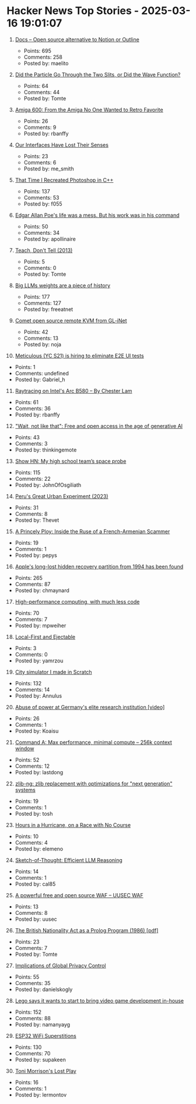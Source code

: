 # Hacker News Top Stories - 2025-03-16 19:01:07

1. [Docs – Open source alternative to Notion or Outline](https://github.com/suitenumerique/docs)
   - Points: 695
   - Comments: 258
   - Posted by: maelito

2. [Did the Particle Go Through the Two Slits, or Did the Wave Function?](https://profmattstrassler.com/2025/03/13/did-the-particle-go-through-the-two-slits-or-did-the-wave-function/)
   - Points: 64
   - Comments: 44
   - Posted by: Tomte

3. [Amiga 600: From the Amiga No One Wanted to Retro Favorite](https://dfarq.homeip.net/amiga-600-the-amiga-no-one-wanted/)
   - Points: 26
   - Comments: 9
   - Posted by: rbanffy

4. [Our Interfaces Have Lost Their Senses](https://wattenberger.com/thoughts/our-interfaces-have-lost-their-senses)
   - Points: 23
   - Comments: 6
   - Posted by: me_smith

5. [That Time I Recreated Photoshop in C++](https://f055.net/technology/that-time-i/that-time-i-recreated-photoshop-in-c/)
   - Points: 137
   - Comments: 53
   - Posted by: f055

6. [Edgar Allan Poe's life was a mess. But his work was in his command](https://www.washingtonpost.com/books/2025/03/13/edgar-allan-poe-biography-kopley-review/)
   - Points: 50
   - Comments: 34
   - Posted by: apollinaire

7. [Teach, Don't Tell (2013)](https://stevelosh.com/blog/2013/09/teach-dont-tell/)
   - Points: 5
   - Comments: 0
   - Posted by: Tomte

8. [Big LLMs weights are a piece of history](https://antirez.com/news/147)
   - Points: 177
   - Comments: 127
   - Posted by: freeatnet

9. [Comet open source remote KVM from GL-iNet](https://www.gl-inet.com/products/gl-rm1/)
   - Points: 42
   - Comments: 13
   - Posted by: noja

10. [Meticulous (YC S21) is hiring to eliminate E2E UI tests](undefined)
   - Points: 1
   - Comments: undefined
   - Posted by: Gabriel_h

11. [Raytracing on Intel's Arc B580 – By Chester Lam](https://chipsandcheese.com/p/raytracing-on-intels-arc-b580)
   - Points: 61
   - Comments: 36
   - Posted by: rbanffy

12. ["Wait, not like that": Free and open access in the age of generative AI](https://www.citationneeded.news/free-and-open-access-in-the-age-of-generative-ai/)
   - Points: 43
   - Comments: 3
   - Posted by: thinkingemote

13. [Show HN: My high school team’s space probe](https://drive.google.com/file/d/1_9V6lBTIfDsPdKCohQBc5Ed5UzDbnsrI/view?usp=sharing)
   - Points: 115
   - Comments: 22
   - Posted by: JohnOfOsgiliath

14. [Peru's Great Urban Experiment (2023)](https://archaeology.org/issues/may-june-2023/features/peru-chimu-chan-chan/)
   - Points: 31
   - Comments: 8
   - Posted by: Thevet

15. [A Princely Ploy: Inside the Ruse of a French-Armenian Scammer](https://publicdomainreview.org/essay/a-princely-ploy/)
   - Points: 19
   - Comments: 1
   - Posted by: pepys

16. [Apple's long-lost hidden recovery partition from 1994 has been found](https://www.downtowndougbrown.com/2025/03/apples-long-lost-hidden-recovery-partition-from-1994-has-been-found/)
   - Points: 265
   - Comments: 87
   - Posted by: chmaynard

17. [High-performance computing, with much less code](https://news.mit.edu/2025/high-performance-computing-with-much-less-code-0313)
   - Points: 70
   - Comments: 7
   - Posted by: mpweiher

18. [Local-First and Ejectable](https://thymer.com/local-first-ejectable)
   - Points: 3
   - Comments: 0
   - Posted by: yamrzou

19. [City simulator I made in Scratch](https://scratch.mit.edu/projects/1061728417/)
   - Points: 132
   - Comments: 14
   - Posted by: Annulus

20. [Abuse of power at Germany's elite research institution [video]](https://www.dw.com/en/max-planck-institute-abuse-of-power-elite-scientists-germany-v2/video-71904207)
   - Points: 26
   - Comments: 1
   - Posted by: Koaisu

21. [Command A: Max performance, minimal compute – 256k context window](https://cohere.com/blog/command-a)
   - Points: 52
   - Comments: 12
   - Posted by: lastdong

22. [zlib-ng: zlib replacement with optimizations for "next generation" systems](https://github.com/zlib-ng/zlib-ng)
   - Points: 19
   - Comments: 1
   - Posted by: tosh

23. [Hours in a Hurricane, on a Race with No Course](https://www.nytimes.com/2025/03/12/magazine/adventure-race-hurricane.html)
   - Points: 10
   - Comments: 4
   - Posted by: elemeno

24. [Sketch-of-Thought: Efficient LLM Reasoning](https://arxiv.org/abs/2503.05179)
   - Points: 14
   - Comments: 1
   - Posted by: cal85

25. [A powerful free and open source WAF – UUSEC WAF](https://github.com/Safe3/uuWAF)
   - Points: 13
   - Comments: 8
   - Posted by: uusec

26. [The British Nationality Act as a Prolog Program (1986) [pdf]](https://www.doc.ic.ac.uk/~rak/papers/British%20Nationality%20Act.pdf)
   - Points: 23
   - Comments: 7
   - Posted by: Tomte

27. [Implications of Global Privacy Control](https://developer.mozilla.org/en-US/blog/global-privacy-control/)
   - Points: 55
   - Comments: 35
   - Posted by: danielskogly

28. [Lego says it wants to start to bring video game development in-house](https://www.videogameschronicle.com/news/lego-is-starting-to-bring-its-game-development-in-house-key-exec-says/)
   - Points: 152
   - Comments: 88
   - Posted by: namanyayg

29. [ESP32 WiFi Superstitions](https://supakeen.com/weblog/esp32-wifi-superstitions/)
   - Points: 130
   - Comments: 70
   - Posted by: supakeen

30. [Toni Morrison's Lost Play](https://www.vulture.com/article/toni-morrison-play-dreaming-emmett-influenced-beloved.html)
   - Points: 16
   - Comments: 1
   - Posted by: lermontov

